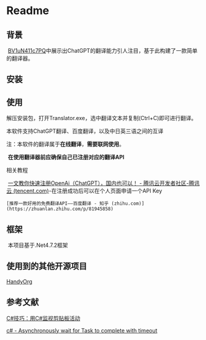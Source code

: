 # Readme

## 背景

​	[BV1uN411c7PQ](https://www.bilibili.com/video/BV1uN411c7PQ)中展示出ChatGPT的翻译能力引人注目，基于此构建了一款简单的翻译器。

## 安装



## 使用

解压安装包，打开Translator.exe，选中翻译文本并复制(Ctrl+C)即可进行翻译。

本软件支持ChatGPT翻译、百度翻译，以及中日英三语之间的互译

注：本软件的翻译属于**在线翻译**，**需要联网使用**。

​		**在使用翻译器前应确保自己已注册对应的翻译API**

相关教程

​	[一文教你快速注册OpenAi（ChatGPT），国内也可以！ - 腾讯云开发者社区-腾讯云 (tencent.com)](https://cloud.tencent.com/developer/article/2190154)-在注册成功后可以在个人页面申请一个API Key

 	[推荐一款好用的免费翻译API——百度翻译 - 知乎 (zhihu.com)](https://zhuanlan.zhihu.com/p/81945858)

## 框架

​	本项目基于.Net4.7.2框架

## 使用到的其他开源项目

[HandyOrg](https://handyorg.github.io/)

## 参考文献

[C#技巧：用C#监视剪贴板活动 ](https://www.cnblogs.com/DotNetEarthworm/archive/2008/12/19/1358461.html)

[c# - Asynchronously wait for Task to complete with timeout](https://stackoverflow.com/questions/4238345/asynchronously-wait-for-taskt-to-complete-with-timeout)

